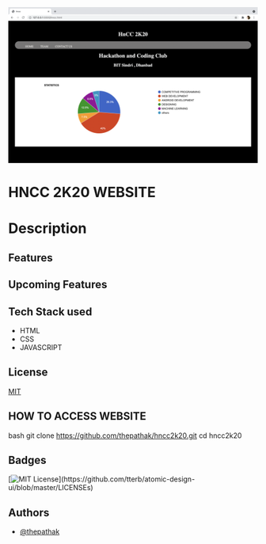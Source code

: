 
![](https://github.com/thepathak/hncc2k20/blob/main/img3.png)

# HNCC 2K20 WEBSITE



# Description


## Features



## Upcoming Features


## Tech Stack used

* HTML
* CSS
* JAVASCRIPT


## License

[MIT](https://choosealicense.com/licenses/mit/)

  
## HOW TO ACCESS WEBSITE


bash 
  git clone https://github.com/thepathak/hncc2k20.git
  cd hncc2k20

    
## Badges

[![MIT License](https://img.shields.io/apm/l/atomic-design-ui.svg?)](https://github.com/tterb/atomic-design-ui/blob/master/LICENSEs)

  
## Authors

- [@thepathak](https://github.com/thepathak)
